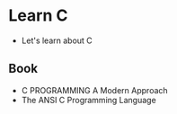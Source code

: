 # Learn C

- Let's learn about C

## Book

- C PROGRAMMING A Modern Approach
- The ANSI C Programming Language
